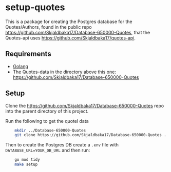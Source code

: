 # setup-quotes

This is a package for creating the Postgres database for the Quotes/Authors, found in the public repo https://github.com/Skjaldbaka17/Database-650000-Quotes, that the Quotes-api uses https://github.com/Skjaldbaka17/quotes-api.

## Requirements

* [Golang](https://golang.org)
* The Quotes-data in the directory above this one: https://github.com/Skjaldbaka17/Database-650000-Quotes

## Setup

Clone the https://github.com/Skjaldbaka17/Database-650000-Quotes repo into the parent directory of this project. 

Run the following to get the quotel data

```bash
    mkdir ../Database-650000-Quotes
    git clone https://github.com/Skjaldbaka17/Database-650000-Quotes ../Database-650000-Quotes
```

Then to create the Postgres DB create a `.env` file with `DATABASE_URL=YOUR_DB_URL` and then run:

```bash
    go mod tidy
    make setup
```
